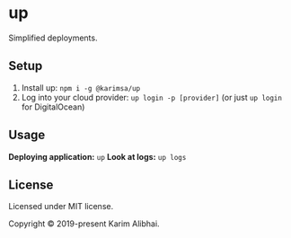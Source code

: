 # up

Simplified deployments.

## Setup

1.  Install up: `npm i -g @karimsa/up`
2.  Log into your cloud provider: `up login -p [provider]` (or just `up login` for DigitalOcean)

## Usage

**Deploying application:** `up`
**Look at logs:** `up logs`

## License

Licensed under MIT license.

Copyright &copy; 2019-present Karim Alibhai.
